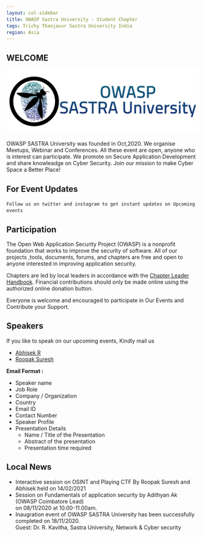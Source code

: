 ```yaml
---
layout: col-sidebar
title: OWASP Sastra University - Student Chapter
tags: Trichy Thanjavur Sastra University India
region: Asia 
---
```

## WELCOME

<img src="assets/images/logo/logo_text.png"/>

OWASP SASTRA University was founded in Oct,2020. We organise Meetups, Webinar and Conferences. All these event are open, anyone who is interest can participate. We promote on Secure Application Development and share knowleadge on Cyber Security.
Join our mission to make Cyber Space a Better Place!

## For Event Updates
```Follow us on twitter and instagram to get instant updates on Upcoming events```

## Participation
The Open Web Application Security Project (OWASP) is a nonprofit foundation that works to improve the security of software. All of our projects ,tools, documents, forums, and chapters are free and open to anyone interested in improving application security. 

Chapters are led by local leaders in accordance with the [Chapter Leader Handbook](/www-policy/rules-of-procedure/chapter-handbook). Financial contributions should only be made online using the authorized online donation button.

Everyone is welcome and encouraged to participate in Our Events and Contribute your Support.

## Speakers
If you like to speak on our upcoming events, Kindly mail us
* [Abhisek R](mailto:abhisek.rajkumar@owasp.org)
* [Roopak Suresh](mailto:roopak.suresh@owasp.org)


**Email Format :**

- Speaker name
- Job Role
- Company / Organization
- Country
- Email ID
- Contact Number
- Speaker Profile
- Presentation Details
    - Name / Title of the Presentation
    - Abstract of the presentation
    - Presentation time required

## Local News
- Interactive session on OSINT and Playing CTF By Roopak Suresh and Abhisek held on 14/02/2021 <br />
- Session on Fundamentals of application security by Adithyan Ak (OWASP Coimbatore Lead)<br />
  on 08/11/2020 at 10.00-11.00am.
- Inaugration event of OWASP SASTRA University has been successfully completed on 18/11/2020.<br />
  Guest: Dr. R. Kavitha, Sastra University, Network & Cyber security
